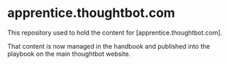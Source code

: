 # apprentice.thoughtbot.com

This repository used to hold the content for [apprentice.thoughtbot.com].

That content is now managed in the handbook and published into the playbook on
the main thoughtbot website.
